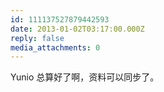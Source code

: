 ```yaml
---
id: 111137527879442593
date: 2013-01-02T03:17:00.000Z
reply: false
media_attachments: 0
---
```


Yunio 总算好了啊，资料可以同步了。 ​​​​

